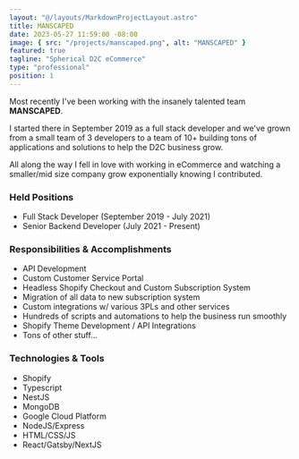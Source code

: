 ```yaml
---
layout: "@/layouts/MarkdownProjectLayout.astro"
title: MANSCAPED
date: 2023-05-27 11:59:00 -08:00
image: { src: "/projects/manscaped.png", alt: "MANSCAPED" }
featured: true
tagline: "Spherical D2C eCommerce"
type: "professional"
position: 1
---
```


Most recently I've been working with the insanely talented team **MANSCAPED**.

I started there in September 2019 as a full stack developer and we've grown from a small team of 3 developers to a team of 10+ building tons of applications and solutions
to help the D2C business grow.

All along the way I fell in love with working in eCommerce and watching a smaller/mid size company grow exponentially knowing I contributed.

### Held Positions

- Full Stack Developer (September 2019 - July 2021)
- Senior Backend Developer (July 2021 - Present)

### Responsibilities & Accomplishments

- API Development
- Custom Customer Service Portal
- Headless Shopify Checkout and Custom Subscription System
- Migration of all data to new subscription system
- Custom integrations w/ various 3PLs and other services
- Hundreds of scripts and automations to help the business run smoothly
- Shopify Theme Development / API Integrations
- Tons of other stuff...

### Technologies & Tools

- Shopify
- Typescript
- NestJS
- MongoDB
- Google Cloud Platform
- NodeJS/Express
- HTML/CSS/JS
- React/Gatsby/NextJS
